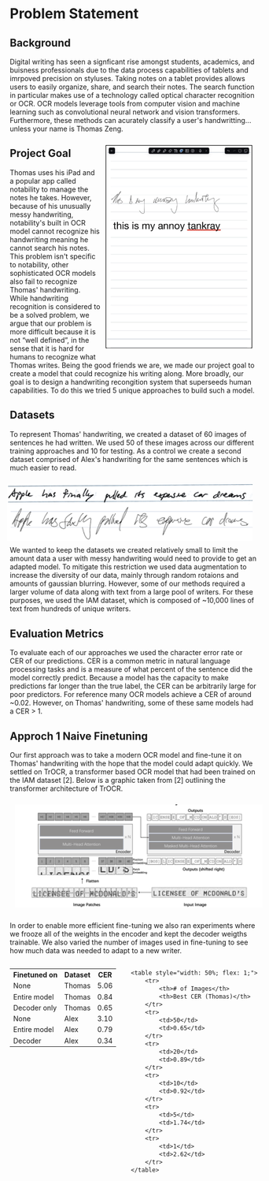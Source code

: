 <!---
layout: default
-->

# Problem Statement

## Background
Digital writing has seen a signficant rise amongst students, academics, and buisness professionals due to the data process capabilities of tablets and imrpoved precision on styluses. Taking notes on a tablet provides allows users to easily organize, share, and search their notes. The search function in particular makes use of a technology called optical character recognition or OCR. OCR models leverage tools from computer vision and machine learning such as convolutional neural network and vision transformers. Furthermore, these methods can acurately classify a user's handwritting... unless your name is Thomas Zeng. 

<!--- ![Alt text](thomas_notability.png "We're in for a challenge") -->
<style>
  .padded-image {
    padding: 10px; /* Adjust the padding value as needed */
  }
</style>

<img src="thomas_notability.png" alt="Alt text" align="right" class="padded-image" width="300"/>

<!--- <style>
  .image-container {
    display: flex; /* Use flexbox layout */
    flex-direction: column; /* Stack elements vertically */
    align-items: center; /* Center items horizontally */
  }
  .padded-image {
    padding: 10px; /* Adjust the padding value as needed */
  }
  .title {
    margin-top: 5px; /* Add some space between the image and the title text */
  }
</style> 

<div class="image-container">
  <img src="thomas_notability.png" alt="Alt text" class="padded-image" width="300"/>
  <div class="title">Title text</div>
</div>-->

## Project Goal
Thomas uses his iPad and a popular app called notability to manage the notes he takes. However, because of his unusually messy handwriting, notability's built in OCR model cannot recognize his handwriting meaning he cannot search his notes. This problem isn't specific to notability, other sophisticated OCR models also fail to recognize Thomas' handwriting. While handwriting recognition is considered to be a solved problem, we argue that our problem is more difficult because it is not “well defined”, in the sense that it is hard for humans to recognize what Thomas writes.
Being the good friends we are, we made our project goal to create a model that could recognize his writing along. More broadly, our goal is to design a handwriting recongition system that superseeds human capabilities. To do this we tried 5 unique approaches to build such a model.

## Datasets
To represent Thomas' handwriting, we created a dataset of 60 images of sentences he had written. We used 50 of these images across our different training approaches and 10 for testing. As a control we create a second dataset comprised of Alex's handwriting for the same sentences which is much easier to read. 

<img src="dataset.png" alt="Alt text" align="right" class="padded-image" width="500"/>

We wanted to keep the datasets we created relatively small to limit the amount data a user with messy handwriting would need to provide to get an adapted model. To mitigate this restriction we used data augmentation to increase the diversity of our data, mainly through random rotaions and amounts of gaussian blurring. However, some of our methods required a larger volume of data along with text from a large pool of writers. For these purposes, we used the IAM dataset, which is composed of ~10,000 lines of text from hundreds of unique writers.

## Evaluation Metrics

To evaluate each of our approaches we used the character error rate or CER of our predictions. CER is a common metric in natural language processing tasks and is a measure of what percent of the sentence did the model correctly predict. Because a model has the capacity to make predictions far longer than the true label, the CER can be arbitrarily large for poor predictors. For reference many OCR models achieve a CER of around ~0.02. However, on Thomas' handwriting, some of these same models had a CER > 1.

## Approch 1 Naive Finetuning

Our first approach was to take a modern OCR model and fine-tune it on Thomas' handwriting with the hope that the model could adapt quickly. We settled on TrOCR, a transformer based OCR model that had been trained on the IAM dataset [2]. Below is a graphic taken from [2] outlining the transformer architecture of TrOCR.

<img src="trocr.png" alt="Alt text" class="padded-image" width="900"/>

In order to enable more efficient fine-tuning we also ran experiments where we frooze all of the weights in the encoder and kept the decoder weigths trainable. We also varied the number of images used in fine-tuning to see how much data was needed to adapt to a new writer.

<div style="display: flex; justify-content: center;">
    <table style="width: 50%; flex: 1;">
        <tr>
            <th>Finetuned on</th>
            <th>Dataset</th>
            <th>CER</th>
        </tr>
        <tr>
            <td>None</td>
            <td>Thomas</td>
            <td>5.06</td>
        </tr>
        <tr>
            <td>Entire model</td>
            <td>Thomas</td>
            <td>0.84</td>
        </tr>
        <tr>
            <td>Decoder only</td>
            <td>Thomas</td>
            <td>0.65</td>
        </tr>
        <tr>
            <td>None</td>
            <td>Alex</td>
            <td>3.10</td>
        </tr>
        <tr>
            <td>Entire model</td>
            <td>Alex</td>
            <td>0.79</td>
        </tr>
        <tr>
            <td>Decoder</td>
            <td>Alex</td>
            <td>0.34</td>
        </tr>
    </table>

    <table style="width: 50%; flex: 1;">
        <tr>
            <th># of Images</th>
            <th>Best CER (Thomas)</th>
        </tr>
        <tr>
            <td>50</td>
            <td>0.65</td>
        </tr>
        <tr>
            <td>20</td>
            <td>0.89</td>
        </tr>
        <tr>
            <td>10</td>
            <td>0.92</td>
        </tr>
        <tr>
            <td>5</td>
            <td>1.74</td>
        </tr>
        <tr>
            <td>1</td>
            <td>2.62</td>
        </tr>
    </table>
</div>
<!---
| Header 1 | Header 2 | Header 3 | 
|----------|----------|----------|
| Cell 1   | Cell 2   | Cell 3   |
| Cell 4   | Cell 5   | Cell 6   |

| Header 1 | Header 2 | Header 3 |
|----------|----------|----------|
| Cell 1   | Cell 2   | Cell 3   |
| Cell 4   | Cell 5   | Cell 6   | -->

The results shown above demonstrate that Thomas' dataset is both visually more difficult for humans and quantitatively more difficult for the OCR model than Alex's dataset. We also see that freezing the encoder facilitates more efficient fine-tuning in all instances. However, the performance is still far away from what we would hope for in an OCR model.

## Approch 2 Supervised domain adaptation

## Approch 3 Transfer learning

## Approch 4 Dual-decoder

## Approch 5 Meta learning

Another idea we considered was to think of classfying writing from different writers as related yet distinct tasks. This led us to adopt the paragdigm of meta-learning where the goal is to train a model that learns traits across similar tasks which are then leveraged when adapting to a specific task. The motivation for doing this was realizing that letters for different writers can vary but should be somewhat consistent across all text for a particular writer. For example an 'a' may look different in Thomas' dataset and in Alex's dataset but all the 'a's in Thomas' dataset should look similar. 

## References
[1] IAM?

[2] Minghao Li et al. “Trocr: Transformer-based optical character recognition with pre-trained models”. In: Proceedings of the AAAI Conference on Artificial Intelligence . Vol. 37. 11. 2023, pp. 13094–13102.

[3] 
